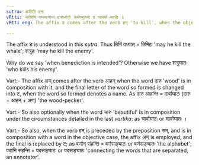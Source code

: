 ```yaml
---
sutra: आशिषि हनः
vRtti: आशिषि गम्यमानायां हन्तेर्धातोः कर्मण्युपपदे ड प्रत्ययो भवति ॥
vRtti_eng: The affix ड comes after the verb हन् 'to kill', when the object is in composition with it, and when benediction is intended.

---
```

The affix ड is understood in this _sutra_. Thus तिमिं वध्यात् = तिमिहः 'may he kill the whale'; शत्रुहः 'may he kill the enemy'.

Why do we say 'when benediction is intended'? Otherwise we have शत्रुघातः 'who kills his enemy'.

Vart:- The affix अण् comes after the verb आहन् when the word दारु 'wood' is in composition with it, and the final letter of the word so formed is changed into ट, when the word so formed denotes a name. As दारु आहन्ति = दार्वाघाटः (दारु + आहन् + अण्) 'the wood-pecker'.

Vart:- So also optionally when the word चारु 'beautiful' is in composition under the circumstances detailed in the last _vartika_: as चार्वाघाटः or चार्वाघातः ।

Vart:- So also, when the verb हन् is preceded by the preposition सम्, and is in composition with a word in the objective case, the affix अण् is employed; and the final is replaced by ट; as वर्णान् संहन्ति = वर्णसङ्घाटः or वर्णसङ्घातः 'the alphabet'; पदानि संहन्ति = पदसङ्घाटः or पदसङ्घातः 'connecting the words that are separated, an annotator'.